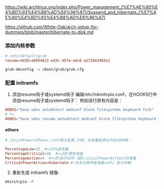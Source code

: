 https://wiki.archlinux.org/index.php/Power_management_(%E7%AE%80%E4%BD%93%E4%B8%AD%E6%96%87)/Suspend_and_hibernate_(%E7%AE%80%E4%BD%93%E4%B8%AD%E6%96%87)

https://github.com/White-Oak/arch-setup-for-dummies/blob/master/hibernate-to-disk.md


### 添加内核参数
```conf
# /etc/default/grub
resume=UUID=a9954611-ed3c-457e-a4c6-a172842483e1
```

```sh
grub-mkconfig -o /boot/grub/grub.cfg
```

### 配置 initramfs
1. 添加resume钩子或systemd钩子 编辑/etc/mkinitcpio.conf，在HOOKS行中添加resume钩子或systemd钩子： 例如该行原有内容是：

```conf
HOOKS="base udev autodetect modconf block filesystems keyboard fsck"
# to
HOOKS="base udev resume autodetect modconf block filesystems keyboard fsck"
```

#### others
```conf
# /etc/UPower/UPower.conf相关配置.示例，在电量低至%5时自动休眠：

PercentageLow=15  #<=15%低电量
PercentageCritical=10  #<=10%警告电量
PercentageAction=5  #<=5%执行动作（即CriticalPowerAction)的电量
CriticalPowerAction=Hibernate #(在本示例中是电量<=5%）执行休眠
```

2. 重新生成 initramfs 镜像:

```sh
mkinitcpio -P
```
